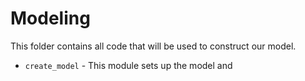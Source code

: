 # Modeling

This folder contains all code that will be used to construct our model.

- `create_model` - This module sets up the model and 